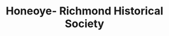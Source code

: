---
layout: repo
title: "Honeoye- Richmond Historical Society"
id: 20347
permalink: repos/20347/
---